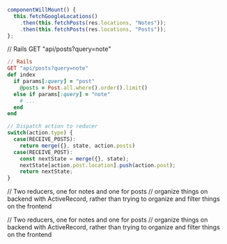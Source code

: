 
```javascript

componentWillMount() {
  this.fetchGoogleLocations()
    .then(this.fetchPosts(res.locations, "Notes"));
    .then(this.fetchPosts(res.locations, "Posts"));
};
```

// Rails GET "api/posts?query=note"
```ruby
// Rails
GET "api/posts?query=note"
def index
  if params[:query] = "post"
    @posts = Post.all.where().order().limit()
  else if params[:query] = "note"
    # ...
  end
end
```

```javascript
// Dispatch action to reducer
switch(action.type) {
  case(RECEIVE_POSTS):
    return merge({}, state, action.posts)
  case(RECEIVE_POST):
    const nextState = merge({}, state);
    nextState[action.post.location].push(action.post);
    return nextState;
}
```

// Two reducers, one for notes and one for posts
// organize things on backend with ActiveRecord, rather than trying to organize and filter things on the frontend

// Two reducers, one for notes and one for posts
// organize things on backend with ActiveRecord, rather than trying to organize and filter things on the frontend 

